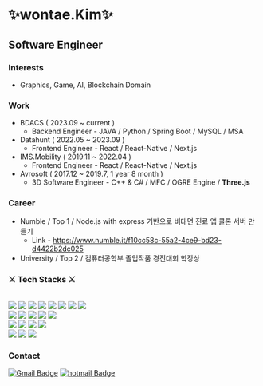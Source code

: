 <div align = "left">

# **✨wontae.Kim✨**
  
## Software Engineer

### Interests

  * Graphics, Game, AI, Blockchain Domain

### Work

  * BDACS ( 2023.09 ~ current )
    * Backend Engineer - JAVA / Python / Spring Boot / MySQL / MSA
  * Datahunt ( 2022.05 ~ 2023.09 )
    * Frontend Engineer - React / React-Native / Next.js
  * IMS.Mobility ( 2019.11 ~ 2022.04 )
    * Frontend Engineer - React / React-Native / Next.js
  * Avrosoft ( 2017.12 ~ 2019.7, 1 year 8 month )
    * 3D Software Engineer - C++ & C# / MFC / OGRE Engine / **Three.js**

### Career

  * Numble / Top 1 / Node.js with express 기반으로 비대면 진료 앱 클론 서버 만들기
    * Link - https://www.numble.it/f10cc58c-55a2-4ce9-bd23-d4422b2dc025
  * University / Top 2 / 컴퓨터공학부 졸업작품 경진대회 학장상
 
<!-- ### Projects
  
  * Dev Blog - Next.js (SSG) / TypeScript / Github Page
    * https://kwt1326.github.io
   -->
### ⚔ Tech Stacks ⚔
<br>
<img src="https://img.shields.io/badge/JavaScript-F7DF1E?style=for-the-badge&logo=JavaScript&logoColor=white"/>
<img src="https://img.shields.io/badge/TypeScript-3776AB?style=for-the-badge&logo=TypeScript&logoColor=white"/>
<img src="https://img.shields.io/badge/Python-3776AB?style=for-the-badge&logo=python&logoColor=F7DF1E"/>
<img src="https://img.shields.io/badge/Node.js-6DA55F?style=for-the-badge&logo=node.js&logoColor=white"/>
<img src="https://img.shields.io/badge/Java-F05032?style=for-the-badge&logo=Kotlin&logoColor=white"/>
<img src="https://img.shields.io/badge/Kotlin-FF32B5?style=for-the-badge&logo=Kotlin&logoColor=white"/>
<img src="https://img.shields.io/badge/C%23-00599C?style=for-the-badge&logo=csharp&logoColor=white"/>
<img src="https://img.shields.io/badge/C++-00599C?style=for-the-badge&logo=cplusplus&logoColor=white"/>
<br>
<img src="https://img.shields.io/badge/React-20232A?style=for-the-badge&logo=react&logoColor=61DAFB"/>
<img src="https://img.shields.io/badge/ReactNative-20232A?style=for-the-badge&logo=React&logoColor=white"/>
<img src="https://img.shields.io/badge/Next.js-282828?style=for-the-badge&logo=next.js&logoColor=white"/>
<img src="https://img.shields.io/badge/Nest.js-111111?style=for-the-badge&logo=nestjs&logoColor=red"/>
<img src="https://img.shields.io/badge/SpringBoot-green?style=for-the-badge&logo=springBoot&logoColor=white"/>
<br>
<img src="https://img.shields.io/badge/Git-F05032?style=for-the-badge&logo=Git&logoColor=white"/>
<img src="https://img.shields.io/badge/Docker-1572B6?style=for-the-badge&logo=docker&logoColor=black"/>
<img src="https://img.shields.io/badge/Webpack-3776AB?style=for-the-badge&logo=webpack&logoColor=black"/>
<img src="https://img.shields.io/badge/Three.js-black?style=for-the-badge&logo=three.js&logoColor=white"/>
<br>
<img src="https://img.shields.io/badge/Amazon_AWS-FF9900?style=for-the-badge&logo=amazonaws&logoColor=white"/>
<img src="https://img.shields.io/badge/Oracle_Cloud-F80000?style=for-the-badge&logo=oracle&logoColor=black"/>
<img src="https://img.shields.io/badge/circleci-343434?style=for-the-badge&logo=circleci&logoColor=white"/>
  
### Contact
  
[![Gmail Badge](https://img.shields.io/badge/Gmail-d14836?style=for-the-badge&logo=Gmail&logoColor=white&link=mailto:kimwontae999@gmail.com)](mailto:kimwontae999@gmail.com)
[![hotmail Badge](https://img.shields.io/badge/Outlook-0078D4?style=for-the-badge&logo=microsoftoutlook&logoColor=white&link=mailto:u1326@hotmail.com)](mailto:u1326@hotmail.com)
  
</div>
